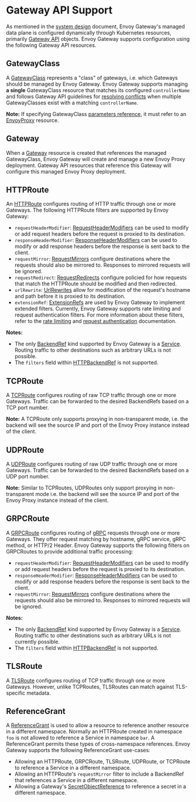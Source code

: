 # Gateway API Support

As mentioned in the [system design][] document, Envoy Gateway's managed data plane is configured dynamically through
Kubernetes resources, primarily [Gateway API][] objects. Envoy Gateway supports configuration using the following Gateway API resources.

## GatewayClass

A [GatewayClass][] represents a "class" of gateways, i.e. which Gateways should be managed by Envoy Gateway.
Envoy Gateway supports managing __a single__ GatewayClass resource that matches its configured `controllerName` and
follows Gateway API guidelines for [resolving conflicts][] when multiple GatewayClasses exist with a matching
`controllerName`.

__Note:__ If specifying GatewayClass [parameters reference][], it must refer to an [EnvoyProxy][] resource.

## Gateway

When a [Gateway][] resource is created that references the managed GatewayClass, Envoy Gateway will create and manage a
new Envoy Proxy deployment. Gateway API resources that reference this Gateway will configure this managed Envoy Proxy
deployment.

## HTTPRoute

An [HTTPRoute][] configures routing of HTTP traffic through one or more Gateways. The following HTTPRoute filters are
supported by Envoy Gateway:

- `requestHeaderModifier`: [RequestHeaderModifiers](https://gateway-api.sigs.k8s.io/references/spec/#gateway.networking.k8s.io/v1beta1.HTTPRouteFilter)
  can be used to modify or add request headers before the request is proxied to its destination.
- `responseHeaderModifier`: [ResponseHeaderModifiers](https://gateway-api.sigs.k8s.io/references/spec/#gateway.networking.k8s.io/v1beta1.HTTPRouteFilter)
  can be used to modify or add response headers before the response is sent back to the client.
- `requestMirror`: [RequestMirrors](https://gateway-api.sigs.k8s.io/references/spec/#gateway.networking.k8s.io/v1beta1.HTTPRouteFilter)
  configure destinations where the requests should also be mirrored to. Responses to mirrored requests will be ignored.
- `requestRedirect`: [RequestRedirects](https://gateway-api.sigs.k8s.io/references/spec/#gateway.networking.k8s.io/v1beta1.HTTPRouteFilter)
  configure policied for how requests that match the HTTPRoute should be modified and then redirected.
- `urlRewrite`: [UrlRewrites](https://gateway-api.sigs.k8s.io/references/spec/#gateway.networking.k8s.io/v1beta1.HTTPRouteFilter)
  allow for modification of the request's hostname and path before it is proxied to its destination.
- `extensionRef`: [ExtensionRefs][] are used by Envoy Gateway to implement extended filters. Currently, Envoy Gateway
  supports rate limiting and request authentication filters. For more information about these filters, refer to the
  [rate limiting][] and [request authentication][] documentation.

__Notes:__
- The only [BackendRef][] kind supported by Envoy Gateway is a [Service][]. Routing traffic to other destinations such
  as arbitrary URLs is not possible.
- The `filters` field within [HTTPBackendRef][] is not supported.

## TCPRoute

A [TCPRoute][] configures routing of raw TCP traffic through one or more Gateways. Traffic can be forwarded to the
desired BackendRefs based on a TCP port number.

__Note:__ A TCPRoute only supports proxying in non-transparent mode, i.e. the backend will see the source IP and port of
the Envoy Proxy instance instead of the client.

## UDPRoute

A [UDPRoute][] configures routing of raw UDP traffic through one or more Gateways. Traffic can be forwarded to the
desired BackendRefs based on a UDP port number.

__Note:__ Similar to TCPRoutes, UDPRoutes only support proxying in non-transparent mode i.e. the backend will see the
source IP and port of the Envoy Proxy instance instead of the client.

## GRPCRoute

A [GRPCRoute][] configures routing of [gRPC][] requests through one or more Gateways. They offer request matching by
hostname, gRPC service, gRPC method, or HTTP/2 Header. Envoy Gateway supports the following filters on GRPCRoutes to
provide additional traffic processing:

- `requestHeaderModifier`: [RequestHeaderModifiers](https://gateway-api.sigs.k8s.io/references/spec/#gateway.networking.k8s.io/v1alpha2.GRPCRouteFilter)
  can be used to modify or add request headers before the request is proxied to its destination.
- `responseHeaderModifier`: [ResponseHeaderModifiers](https://gateway-api.sigs.k8s.io/references/spec/#gateway.networking.k8s.io/v1alpha2.GRPCRouteFilter)
  can be used to modify or add response headers before the response is sent back to the client.
- `requestMirror`: [RequestMirrors](https://gateway-api.sigs.k8s.io/references/spec/#gateway.networking.k8s.io/v1alpha2.GRPCRouteFilter)
  configure destinations where the requests should also be mirrored to. Responses to mirrored requests will be ignored.

__Notes:__
- The only [BackendRef][grpc-filter] kind supported by Envoy Gateway is a [Service][]. Routing traffic to other
  destinations such as arbitrary URLs is not currently possible.
- The `filters` field within [HTTPBackendRef][] is not supported.

## TLSRoute

A [TLSRoute][] configures routing of TCP traffic through one or more Gateways. However, unlike TCPRoutes, TLSRoutes
can match against TLS-specific metadata.

## ReferenceGrant

A [ReferenceGrant][] is used to allow a resource to reference another resource in a different namespace. Normally an
HTTPRoute created in namespace `foo` is not allowed to reference a Service in namespace `bar`. A ReferenceGrant permits
these types of cross-namespace references. Envoy Gateway supports the following ReferenceGrant use-cases:

- Allowing an HTTPRoute, GRPCRoute, TLSRoute, UDPRoute, or TCPRoute to reference a Service in a different namespace.
- Allowing an HTTPRoute's `requestMirror` filter to include a BackendRef that references a Service in a different
  namespace.
- Allowing a Gateway's [SecretObjectReference][] to reference a secret in a different namespace.

[system design]: https://gateway.envoyproxy.io/v0.5.0/design/system-design.html
[Gateway API]: https://gateway-api.sigs.k8s.io/
[GatewayClass]: https://gateway-api.sigs.k8s.io/references/spec/#gateway.networking.k8s.io/v1beta1.GatewayClass
[parameters reference]: https://gateway-api.sigs.k8s.io/references/spec/#gateway.networking.k8s.io/v1beta1.ParametersReference
[Gateway]: https://gateway-api.sigs.k8s.io/references/spec/#gateway.networking.k8s.io/v1beta1.Gateway
[HTTPRoute]: https://gateway-api.sigs.k8s.io/references/spec/#gateway.networking.k8s.io/v1beta1.HTTPRoute
[Service]: https://kubernetes.io/docs/concepts/services-networking/service/
[BackendRef]: https://gateway-api.sigs.k8s.io/references/spec/#gateway.networking.k8s.io/v1beta1.BackendRef
[HTTPBackendRef]: https://gateway-api.sigs.k8s.io/references/spec/#gateway.networking.k8s.io/v1beta1.HTTPBackendRef
[TCPRoute]: https://gateway-api.sigs.k8s.io/references/spec/#gateway.networking.k8s.io/v1alpha2.TCPRoute
[UDPRoute]: https://gateway-api.sigs.k8s.io/references/spec/#gateway.networking.k8s.io/v1alpha2.UDPRoute
[GRPCRoute]: https://gateway-api.sigs.k8s.io/references/spec/#gateway.networking.k8s.io/v1alpha2.GRPCRoute
[gRPC]: https://grpc.io/
[TLSRoute]: https://gateway-api.sigs.k8s.io/references/spec/#gateway.networking.k8s.io/v1alpha2.TLSRoute
[ReferenceGrant]: https://gateway-api.sigs.k8s.io/references/spec/#gateway.networking.k8s.io%2fv1beta1.ReferenceGrant
[SecretObjectReference]: https://gateway-api.sigs.k8s.io/references/spec/#gateway.networking.k8s.io/v1beta1.SecretObjectReference
[rate limiting]: https://gateway.envoyproxy.io/v0.5.0/user/rate-limit.html
[request authentication]: https://gateway.envoyproxy.io/v0.5.0/user/authn.html
[EnvoyProxy]: https://gateway.envoyproxy.io/v0.5.0/api/config_types.html#envoyproxy
[resolving conflicts]: https://gateway-api.sigs.k8s.io/concepts/guidelines/?h=conflict#conflicts
[ExtensionRefs]: https://gateway-api.sigs.k8s.io/references/spec/#gateway.networking.k8s.io/v1beta1.HTTPRouteFilterType
[grpc-filter]: https://gateway-api.sigs.k8s.io/references/spec/#gateway.networking.k8s.io/v1alpha2.GRPCRouteFilter
